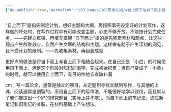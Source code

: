 ```yaml
---
{"dg-publish":true,"permalink":"/03 pages/102思维认知/❀自上而下与自下而上相结合/","tags":["PKM"],"created":"2024-11-30T20:43:58.343+08:00","updated":"2025-03-04T13:37:18.895+08:00"}
---
```


“自上而下”是指先制定计划，想好主题和大纲，再按照事先设定好的计划写作，这样做的坏处时，在写作过程中有可能改变主题，心态不够开放，不能按计划完成任务。——先建立框架，再填充框架
“自下而上”指的是先积累素材和观点，让这些观点产生群聚效应，自然产生文章的结构和主题。这样做有助于产生深刻的洞见，且不受计划的限制。——先收集素材，再组装成型

更好点的做法是将自下而上与自上而下相结合起来。在自己还是「小白」的时候使用自下而上，满足这个阶段对知识的渴望，完成初始积累；当自己变成了「小黄」的时候，就可以使用自上而下，有目的性地去查缺补漏

cm：写一篇论文，通常是独立的项目，从定题到寻找文献到写作，与其他的上课、阅读通常是割裂的。采用自上而下的写作法，不能很好地学以致用，而且默认了我们能提出一个好的研究题目（实际上并不能）。而自下而上的笔记法，通过新笔记和旧笔记的关联，在材料基础上产生想法。